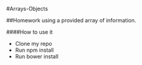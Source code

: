 #Arrays-Objects

##Homework using a provided array of information.

####How to use it
- Clone my repo
- Run npm install
- Run bower install
